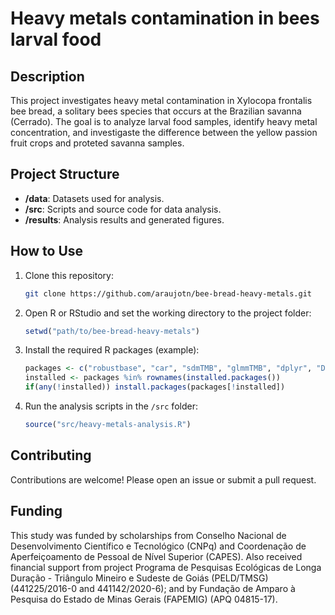 # Heavy metals contamination in bees larval food

## Description
This project investigates heavy metal contamination in Xylocopa frontalis bee bread, a solitary bees species that occurs at the Brazilian savanna (Cerrado). The goal is to analyze larval food samples, identify heavy metal concentration, and investigaste the difference between the yellow passion fruit crops and proteted savanna samples.


## Project Structure
- **/data**: Datasets used for analysis.
- **/src**: Scripts and source code for data analysis.
- **/results**: Analysis results and generated figures.

## How to Use
1. Clone this repository:
   ```sh
   git clone https://github.com/araujotn/bee-bread-heavy-metals.git
   ```

2. Open R or RStudio and set the working directory to the project folder:
   ```r
   setwd("path/to/bee-bread-heavy-metals")
   ```

3. Install the required R packages (example):
   ```r
   packages <- c("robustbase", "car", "sdmTMB", "glmmTMB", "dplyr", "DHARMa", "ggplot2", "ggpubr", "gridExtra", "vegan")
   installed <- packages %in% rownames(installed.packages())
   if(any(!installed)) install.packages(packages[!installed])
   ```

4. Run the analysis scripts in the `/src` folder:
   ```r
   source("src/heavy-metals-analysis.R")
   ```

## Contributing
Contributions are welcome! Please open an issue or submit a pull request.

## Funding
This study was funded by scholarships from Conselho Nacional de Desenvolvimento Científico e Tecnológico (CNPq) and Coordenação de Aperfeiçoamento de Pessoal de Nível Superior (CAPES). Also received financial support from project Programa de Pesquisas Ecológicas de Longa Duração - Triângulo Mineiro e Sudeste de Goiás (PELD/TMSG) (441225/2016-0 and 441142/2020-6); and by Fundação de Amparo à Pesquisa do Estado de Minas Gerais (FAPEMIG) (APQ 04815-17). 
